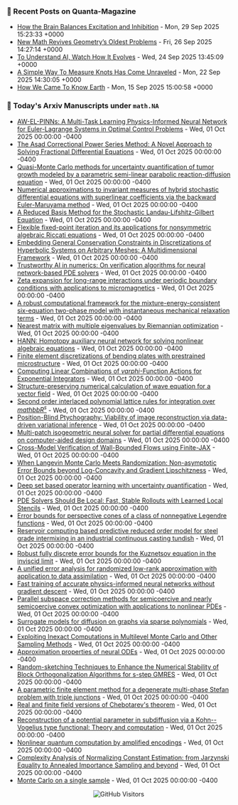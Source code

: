 ### 📝 Recent Posts on Quanta-Magazine
<!-- quanta starts -->
* <a href="https://www.quantamagazine.org/how-the-brain-balances-excitation-and-inhibition-20250929/">How the Brain Balances Excitation and Inhibition</a> - Mon, 29 Sep 2025 15:23:33 +0000
* <a href="https://www.quantamagazine.org/new-math-revives-geometrys-oldest-problems-20250926/">New Math Revives Geometry’s Oldest Problems</a> - Fri, 26 Sep 2025 14:27:14 +0000
* <a href="https://www.quantamagazine.org/to-understand-ai-watch-how-it-evolves-20250924/">To Understand AI, Watch How It Evolves</a> - Wed, 24 Sep 2025 13:45:09 +0000
* <a href="https://www.quantamagazine.org/a-simple-way-to-measure-knots-has-come-unraveled-20250922/">A Simple Way To Measure Knots Has Come Unraveled</a> - Mon, 22 Sep 2025 14:30:05 +0000
* <a href="https://www.quantamagazine.org/how-we-came-to-know-earth-20250915/">How We Came To Know Earth</a> - Mon, 15 Sep 2025 15:00:58 +0000
<!-- quanta ends -->


### 📝 Today's Arxiv Manuscripts under ``math.NA``
<!-- arxiv-math-na starts -->
* <a href="https://arxiv.org/abs/2509.25262">AW-EL-PINNs: A Multi-Task Learning Physics-Informed Neural Network for Euler-Lagrange Systems in Optimal Control Problems</a> - Wed, 01 Oct 2025 00:00:00 -0400
* <a href="https://arxiv.org/abs/2509.25354">The Asad Correctional Power Series Method: A Novel Approach to Solving Fractional Differential Equations</a> - Wed, 01 Oct 2025 00:00:00 -0400
* <a href="https://arxiv.org/abs/2509.25753">Quasi-Monte Carlo methods for uncertainty quantification of tumor growth modeled by a parametric semi-linear parabolic reaction-diffusion equation</a> - Wed, 01 Oct 2025 00:00:00 -0400
* <a href="https://arxiv.org/abs/2509.25799">Numerical approximations to invariant measures of hybrid stochastic differential equations with superlinear coefficients via the backward Euler-Maruyama method</a> - Wed, 01 Oct 2025 00:00:00 -0400
* <a href="https://arxiv.org/abs/2509.25909">A Reduced Basis Method for the Stochastic Landau-Lifshitz-Gilbert Equation</a> - Wed, 01 Oct 2025 00:00:00 -0400
* <a href="https://arxiv.org/abs/2509.25942">Flexible fixed-point iteration and its applications for nonsymmetric algebraic Riccati equations</a> - Wed, 01 Oct 2025 00:00:00 -0400
* <a href="https://arxiv.org/abs/2509.25967">Embedding General Conservation Constraints in Discretizations of Hyperbolic Systems on Arbitrary Meshes: A Multidimensional Framework</a> - Wed, 01 Oct 2025 00:00:00 -0400
* <a href="https://arxiv.org/abs/2509.26122">Trustworthy AI in numerics: On verification algorithms for neural network-based PDE solvers</a> - Wed, 01 Oct 2025 00:00:00 -0400
* <a href="https://arxiv.org/abs/2509.26274">Zeta expansion for long-range interactions under periodic boundary conditions with applications to micromagnetics</a> - Wed, 01 Oct 2025 00:00:00 -0400
* <a href="https://arxiv.org/abs/2509.26284">A robust computational framework for the mixture-energy-consistent six-equation two-phase model with instantaneous mechanical relaxation terms</a> - Wed, 01 Oct 2025 00:00:00 -0400
* <a href="https://arxiv.org/abs/2509.26344">Nearest matrix with multiple eigenvalues by Riemannian optimization</a> - Wed, 01 Oct 2025 00:00:00 -0400
* <a href="https://arxiv.org/abs/2509.26358">HANN: Homotopy auxiliary neural network for solving nonlinear algebraic equations</a> - Wed, 01 Oct 2025 00:00:00 -0400
* <a href="https://arxiv.org/abs/2509.26438">Finite element discretizations of bending plates with prestrained microstructure</a> - Wed, 01 Oct 2025 00:00:00 -0400
* <a href="https://arxiv.org/abs/2509.26475">Computing Linear Combinations of $varphi$-Function Actions for Exponential Integrators</a> - Wed, 01 Oct 2025 00:00:00 -0400
* <a href="https://arxiv.org/abs/2509.26504">Structure-preserving numerical calculation of wave equation for a vector field</a> - Wed, 01 Oct 2025 00:00:00 -0400
* <a href="https://arxiv.org/abs/2509.26624">Second order interlaced polynomial lattice rules for integration over $mathbb{R}^s$</a> - Wed, 01 Oct 2025 00:00:00 -0400
* <a href="https://arxiv.org/abs/2509.25269">Position-Blind Ptychography: Viability of image reconstruction via data-driven variational inference</a> - Wed, 01 Oct 2025 00:00:00 -0400
* <a href="https://arxiv.org/abs/2509.25450">Multi-patch isogeometric neural solver for partial differential equations on computer-aided design domains</a> - Wed, 01 Oct 2025 00:00:00 -0400
* <a href="https://arxiv.org/abs/2509.25569">Cross-Model Verification of Wall-Bounded Flows using Finite-JAX</a> - Wed, 01 Oct 2025 00:00:00 -0400
* <a href="https://arxiv.org/abs/2509.25630">When Langevin Monte Carlo Meets Randomization: Non-asymptotic Error Bounds beyond Log-Concavity and Gradient Lipschitzness</a> - Wed, 01 Oct 2025 00:00:00 -0400
* <a href="https://arxiv.org/abs/2509.25646">Deep set based operator learning with uncertainty quantification</a> - Wed, 01 Oct 2025 00:00:00 -0400
* <a href="https://arxiv.org/abs/2509.26186">PDE Solvers Should Be Local: Fast, Stable Rollouts with Learned Local Stencils</a> - Wed, 01 Oct 2025 00:00:00 -0400
* <a href="https://arxiv.org/abs/2509.26289">Error bounds for perspective cones of a class of nonnegative Legendre functions</a> - Wed, 01 Oct 2025 00:00:00 -0400
* <a href="https://arxiv.org/abs/2509.26293">Reservoir computing based predictive reduced order model for steel grade intermixing in an industrial continuous casting tundish</a> - Wed, 01 Oct 2025 00:00:00 -0400
* <a href="https://arxiv.org/abs/2401.06492">Robust fully discrete error bounds for the Kuznetsov equation in the inviscid limit</a> - Wed, 01 Oct 2025 00:00:00 -0400
* <a href="https://arxiv.org/abs/2405.04811">A unified error analysis for randomized low-rank approximation with application to data assimilation</a> - Wed, 01 Oct 2025 00:00:00 -0400
* <a href="https://arxiv.org/abs/2405.20836">Fast training of accurate physics-informed neural networks without gradient descent</a> - Wed, 01 Oct 2025 00:00:00 -0400
* <a href="https://arxiv.org/abs/2412.17318">Parallel subspace correction methods for semicoercive and nearly semicoercive convex optimization with applications to nonlinear PDEs</a> - Wed, 01 Oct 2025 00:00:00 -0400
* <a href="https://arxiv.org/abs/2502.06595">Surrogate models for diffusion on graphs via sparse polynomials</a> - Wed, 01 Oct 2025 00:00:00 -0400
* <a href="https://arxiv.org/abs/2503.05533">Exploiting Inexact Computations in Multilevel Monte Carlo and Other Sampling Methods</a> - Wed, 01 Oct 2025 00:00:00 -0400
* <a href="https://arxiv.org/abs/2503.15696">Approximation properties of neural ODEs</a> - Wed, 01 Oct 2025 00:00:00 -0400
* <a href="https://arxiv.org/abs/2503.16717">Random-sketching Techniques to Enhance the Numerical Stability of Block Orthogonalization Algorithms for s-step GMRES</a> - Wed, 01 Oct 2025 00:00:00 -0400
* <a href="https://arxiv.org/abs/2505.13165">A parametric finite element method for a degenerate multi-phase Stefan problem with triple junctions</a> - Wed, 01 Oct 2025 00:00:00 -0400
* <a href="https://arxiv.org/abs/2506.02947">Real and finite field versions of Chebotarev's theorem</a> - Wed, 01 Oct 2025 00:00:00 -0400
* <a href="https://arxiv.org/abs/2509.19260">Reconstruction of a potential parameter in subdiffusion via a Kohn--Vogelius type functional: Theory and computation</a> - Wed, 01 Oct 2025 00:00:00 -0400
* <a href="https://arxiv.org/abs/2411.16435">Nonlinear quantum computation by amplified encodings</a> - Wed, 01 Oct 2025 00:00:00 -0400
* <a href="https://arxiv.org/abs/2502.04575">Complexity Analysis of Normalizing Constant Estimation: from Jarzynski Equality to Annealed Importance Sampling and beyond</a> - Wed, 01 Oct 2025 00:00:00 -0400
* <a href="https://arxiv.org/abs/2509.17025">Monte Carlo on a single sample</a> - Wed, 01 Oct 2025 00:00:00 -0400
<!-- arxiv-math-na ends -->

<div align="center">
  
![GitHub Visitors](https://api.visitorbadge.io/api/visitors?path=https%3A%2F%2Fgithub.com%2Flowrank&label=profile%20views&labelColor=%231e1e2e&countColor=%23cba6f7)



</div>
